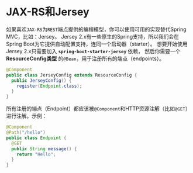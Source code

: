 JAX-RS和Jersey
==========================
如果喜欢`JAX-RS`为`REST`端点提供的编程模型，你可以使用可用的实现替代Spring MVC，比如：Jersey。
Jersey 2.x有一些原生的Spring支持，所以我们会在Spring Boot为它提供自动配置支持，连同一个启动器（starter）。
想要开始使用Jersey 2.x只需要加入 **`spring-boot-starter-jersey`** 依赖，
然后你需要一个 **ResourceConfig类型** 的`@Bean`，用于注册所有的端点（endpoints）。
```java
@Component
public class JerseyConfig extends ResourceConfig {
  public JerseyConfig() {
    register(Endpoint.class);
  }
}
```
所有注册的端点（Endpoint）都应该被`@Component`和HTTP资源注解（比如`@GET`）进行注解。示例：
```java
@Component
@Path("/hello")
public class Endpoint {
  @GET
  public String message() {
    return "Hello";
  }
}
```
